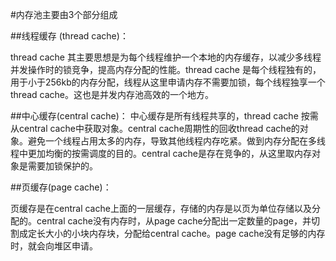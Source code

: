 #内存池主要由3个部分组成

##线程缓存 (thread cache)：

thread cache 其主要思想是为每个线程维护一个本地的内存缓存，以减少多线程并发操作时的锁竞争，提高内存分配的性能。thread cache 是每个线程独有的，用于小于256kb的内存分配，线程从这里申请内存不需要加锁，每个线程独享一个thread cache。这也是并发内存池高效的一个地方。

##中心缓存(central cache)：
中心缓存是所有线程共享的，thread cache 按需从central cache中获取对象。central cache周期性的回收thread cache的对象。避免一个线程占用太多的内存，导致其他线程内存吃紧。做到内存分配在多线程中更加均衡的按需调度的目的。central cache是存在竞争的，从这里取内存对象是需要加锁保护的。

##页缓存(page cache)：

页缓存是在central cache上面的一层缓存，存储的内存是以页为单位存储以及分配的。central cache没有内存时，从page cache分配出一定数量的page，并切割成定长大小的小块内存块，分配给central cache。page cache没有足够的内存时，就会向堆区申请。
